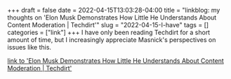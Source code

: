 +++draft = falsedate = 2022-04-15T13:03:28-04:00title = "linkblog: my thoughts on 'Elon Musk Demonstrates How Little He Understands About Content Moderation | Techdirt'"slug = "2022-04-15-I-have"tags = []categories = ["link"]+++I have only been reading Techdirt for a short amount of time, but I increasingly appreciate Masnick's perspectives on issues like this. [link to 'Elon Musk Demonstrates How Little He Understands About Content Moderation | Techdirt'](https://www.techdirt.com/2022/04/15/elon-musk-demonstrates-how-little-he-understands-about-content-moderation/)